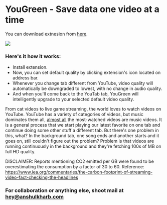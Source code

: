 # YouGreen - Save data one video at a time
You can download extnesion from [here](https://chrome.google.com/webstore/detail/yougreen-save-the-planet/kkmjnhmmeibepfpgnfpodpfjfahbmalm).


![](https://anshulkharb.com/static/side_projects/yougreen/main.jpg)


### Here's it how it works:

- Install extension.
- Now, you can set default quality by clicking extension's icon located on address bar.
- Whenever you change tab different from YouTube, video quality will automatically be downgraded to lowest, with no change in audio quality.
- And when you'll come back to the YouTab tab, YouGreen will intelligently upgrade to your selected default video quality.

From cat videos to live game streaming, the world loves to watch videos on YouTube. YouTube has a variety of categories of videos, but music dominates them all, [almost all](https://en.wikipedia.org/wiki/List_of_most-viewed_YouTube_videos) the most-watched videos are music videos. It is a general process that we start playing our latest favorite on one tab and continue doing some other stuff a different tab. But there's one problem in this, what? In the background tab, one song ends and another starts and it goes on, still couldn't figure out the problem? Problem is that videos are running continuously in the background and they're fetching 100s of MB on full HD quality.

DISCLAIMER: Reports mentioning CO2 emitted per GB were found to be overestimating the consumption by a factor of 30 to 60.
Reference: https://www.iea.org/commentaries/the-carbon-footprint-of-streaming-video-fact-checking-the-headlines


### For collaboration or anything else, shoot mail at hey@anshulkharb.com

